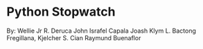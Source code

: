 # Python Stopwatch
By:
Wellie Jr R. Deruca
John Israfel Capala
Joash Klym L. Bactong 
Fregillana, Kjelcher S. 
Cian Raymund Buenaflor
